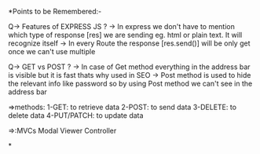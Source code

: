 \*Points to be Remembered:-

Q-> Features of EXPRESS JS ?
-> In express we don't have to mention which type of response [res] we are sending eg. html or plain text. It will recognize itself
-> In every Route the response [res.send()] will be only get once we can't use multiple

Q-> GET vs POST ?
-> In case of Get method everything in the address bar is visible but it is fast thats why used in SEO
-> Post method is used to hide the relevant info like password so by using Post method we can't see in the address bar

=>methods:
1-GET: to retrieve data
2-POST: to send data
3-DELETE: to delete data
4-PUT/PATCH: to update data

=>:MVCs
Modal
Viewer
Controller

\*

